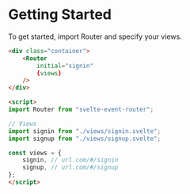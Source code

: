 # Getting Started

To get started, import Router and specify your views.
```html
<div class="container">
    <Router
        initial="signin"
        {views}
    />
</div>

<script>
import Router from "svelte-event-router";

// Views
import signin from "./views/signin.svelte";
import signup from "./views/signup.svelte";

const views = { 
    signin, // url.com/#/signin                      
    signup, // url.com/#/signup                        
}; 
</script>
```